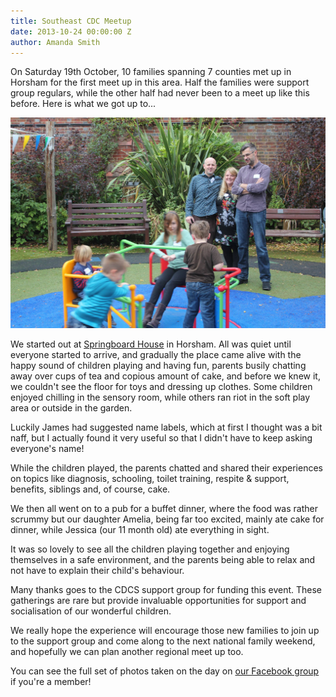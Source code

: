 ```yaml
---
title: Southeast CDC Meetup
date: 2013-10-24 00:00:00 Z
author: Amanda Smith
---
```


On Saturday 19th October, 10 families spanning 7 counties met up in Horsham for the first meet up in this area. Half the families were support group regulars, while the other half had never been to a meet up like this before. Here is what we got up to...

![Enjoying the playground](/img/posts/southeast-cdc-meetup.jpg)

We started out at [Springboard House](http://www.springboardproject.com/) in Horsham.  All was quiet until everyone started to arrive, and gradually the place came alive with the happy sound of children playing and having fun, parents busily chatting away over cups of tea and copious amount of cake, and before we knew it, we couldn't see the floor for toys and dressing up clothes.  Some children enjoyed chilling in the sensory room, while others ran riot in the soft play area or outside in the garden.

Luckily James had suggested name labels, which at first I thought was a bit naff, but I actually found it very useful so that I didn't have to keep asking everyone's name!

While the children played, the parents chatted and shared their experiences on topics like diagnosis, schooling, toilet training, respite & support, benefits, siblings and, of course, cake.

We then all went on to a pub for a buffet dinner, where the food was rather scrummy but our daughter Amelia, being far too excited, mainly ate cake for dinner, while Jessica (our 11 month old) ate everything in sight.

It was so lovely to see all the children playing together and enjoying themselves in a safe environment, and the parents being able to relax and not have to explain their child's behaviour.

Many thanks goes to the CDCS support group for funding this event. These gatherings are rare but provide invaluable opportunities for support and socialisation of our wonderful children.

We really hope the experience will encourage those new families to join up to the support group and come along to the next national family weekend, and hopefully we can plan another regional meet up too.

You can see the full set of photos taken on the day on [our Facebook group](https://www.facebook.com/media/set/?set=oa.611626965546170&type=1) if you're a member!